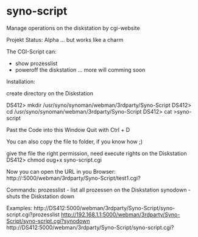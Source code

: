 syno-script
===========

Manage operations on the diskstation by cgi-website 

Projekt Status: Alpha ... but works like a charm

The CGI-Script can:
- show prozesslist 
- poweroff the diskstation
... more will comming soon

Installation:

create directory on the Diskstation

DS412> mkdir /usr/syno/synoman/webman/3rdparty/Syno-Script
DS412> cd /usr/syno/synoman/webman/3rdparty/Syno-Script
DS412> cat >syno-script

Past the Code into this Window
Quit with Ctrl + D

You can also copy the file to folder, if you know how ;)

give the file the right permission, need execute rights on the Diskstation
DS412> chmod oug+x syno-script.cgi

Now you can open the URL in you Browser:
http://<yourDS>:5000/webman/3rdparty/Syno-Script/test1.cgi?<command>

Commands:
prozesslist - list all prozessen on the Diskstation
synodown - shuts the Diskstation down


Examples:
http://DS412:5000/webman/3rdparty/Syno-Script/syno-script.cgi?prozesslist
http://192.168.1.1:5000/webman/3rdparty/Syno-Script/syno-script.cgi?synodown
http://DS412:5000/webman/3rdparty/Syno-Script/syno-script.cgi?<command>
